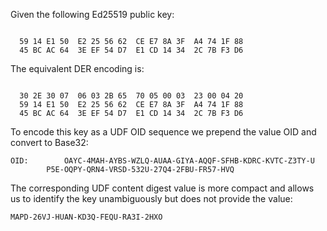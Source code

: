 
Given the following Ed25519 public key:

~~~~

  59 14 E1 50  E2 25 56 62  CE E7 8A 3F  A4 74 1F 88
  45 BC AC 64  3E EF 54 D7  E1 CD 14 34  2C 7B F3 D6
~~~~

The equivalent DER encoding is:

~~~~

  30 2E 30 07  06 03 2B 65  70 05 00 03  23 00 04 20
  59 14 E1 50  E2 25 56 62  CE E7 8A 3F  A4 74 1F 88
  45 BC AC 64  3E EF 54 D7  E1 CD 14 34  2C 7B F3 D6
~~~~

To encode this key as a UDF OID sequence we prepend the value OID
and convert to Base32:

~~~~
OID:        OAYC-4MAH-AYBS-WZLQ-AUAA-GIYA-AQQF-SFHB-KDRC-KVTC-Z3TY-U
        P5E-OQPY-QRN4-VRSD-532U-27Q4-2FBU-FR57-HVQ
~~~~

The corresponding UDF content digest value is more compact and allows us to identify the 
key unambiguously but does not provide the value:

~~~~
MAPD-26VJ-HUAN-KD3Q-FEQU-RA3I-2HXO
~~~~
